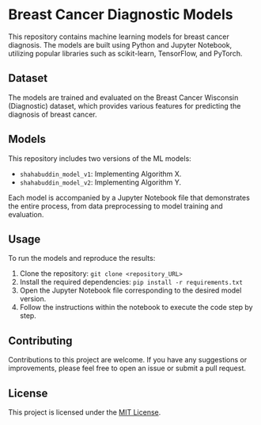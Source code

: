 # Breast Cancer Diagnostic Models

This repository contains machine learning models for breast cancer diagnosis. The models are built using Python and Jupyter Notebook, utilizing popular libraries such as scikit-learn, TensorFlow, and PyTorch.

## Dataset
The models are trained and evaluated on the Breast Cancer Wisconsin (Diagnostic) dataset, which provides various features for predicting the diagnosis of breast cancer.

## Models
This repository includes two versions of the ML models:

- `shahabuddin_model_v1`: Implementing Algorithm X.
- `shahabuddin_model_v2`: Implementing Algorithm Y.

Each model is accompanied by a Jupyter Notebook file that demonstrates the entire process, from data preprocessing to model training and evaluation.

## Usage
To run the models and reproduce the results:

1. Clone the repository: `git clone <repository_URL>`
2. Install the required dependencies: `pip install -r requirements.txt`
3. Open the Jupyter Notebook file corresponding to the desired model version.
4. Follow the instructions within the notebook to execute the code step by step.

## Contributing
Contributions to this project are welcome. If you have any suggestions or improvements, please feel free to open an issue or submit a pull request.

## License
This project is licensed under the [MIT License](LICENSE).

